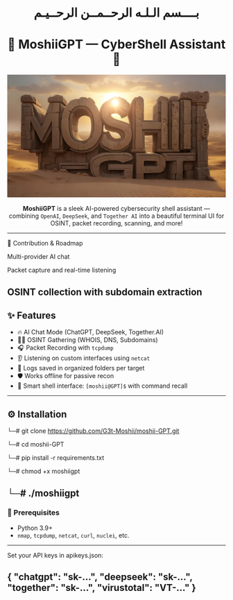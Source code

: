 <h1 align="center">
  بــــسم الـلـه الرحــمــن الرحــيـم
</h1>
<h1 align="center">
  🚀 MoshiiGPT — CyberShell Assistant 🧠
</h1>

<p align="center">
  <img src="moshii-GPT" width="600" alt="Cyber GPT Animation"/>
</p>

<p align="center">
  <b>MoshiiGPT</b> is a sleek AI-powered cybersecurity shell assistant — 
  combining <code>OpenAI</code>, <code>DeepSeek</code>, and <code>Together AI</code> 
  into a beautiful terminal UI for OSINT, packet recording, scanning, and more!
</p>

---
🎯 Contribution & Roadmap

Multi-provider AI chat

Packet capture and real-time listening

OSINT collection with subdomain extraction
---
## ✨ Features

- 🔥 AI Chat Mode (ChatGPT, DeepSeek, Together.AI)
- 🕵️‍♂️ OSINT Gathering (WHOIS, DNS, Subdomains)
- 🎧 Packet Recording with `tcpdump`
- 👂 Listening on custom interfaces using `netcat`
- 📁 Logs saved in organized folders per target
- 🛡️ Works offline for passive recon
- 🤖 Smart shell interface: `[moshii@GPT]$` with command recall

---

## ⚙️ Installation
└─# git clone https://github.com/G3t-Moshii/moshii-GPT.git

└─# cd moshii-GPT

└─# pip install -r requirements.txt

└─# chmod +x moshiigpt

└─# ./moshiigpt
---
### 🔧 Prerequisites

- Python 3.9+
- `nmap`, `tcpdump`, `netcat`, `curl`, `nuclei`, etc.

---
Set your API keys in apikeys.json:

{
  "chatgpt": "sk-...",
  "deepseek": "sk-...",
  "together": "sk-...",
  "virustotal": "VT-..."
}
---

